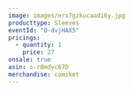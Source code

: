 ```yaml
---
image: images/ers7gzkucaadi6y.jpg
producttype: Sleeves
eventId: "O-dvjHAX5"
pricings:
  - quantity: 1
    price: 27
onsale: true
asin: s-r8mdyc67D
merchandise: comiket
---
```

